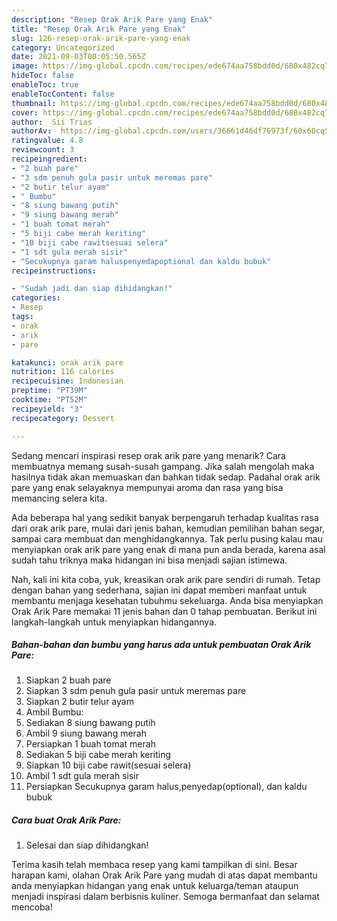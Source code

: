 ```yaml
---
description: "Resep Orak Arik Pare yang Enak"
title: "Resep Orak Arik Pare yang Enak"
slug: 126-resep-orak-arik-pare-yang-enak
category: Uncategorized
date: 2021-09-03T00:05:50.565Z
image: https://img-global.cpcdn.com/recipes/ede674aa758bdd0d/680x482cq70/orak-arik-pare-foto-resep-utama.jpg
hideToc: false
enableToc: true
enableTocContent: false
thumbnail: https://img-global.cpcdn.com/recipes/ede674aa758bdd0d/680x482cq70/orak-arik-pare-foto-resep-utama.jpg
cover: https://img-global.cpcdn.com/recipes/ede674aa758bdd0d/680x482cq70/orak-arik-pare-foto-resep-utama.jpg
author:  Sii Trias
authorAv:  https://img-global.cpcdn.com/users/36661d46df76973f/60x60cq50/avatar.jpg
ratingvalue: 4.8
reviewcount: 3
recipeingredient:
- "2 buah pare"
- "3 sdm penuh gula pasir untuk meremas pare"
- "2 butir telur ayam"
- " Bumbu"
- "8 siung bawang putih"
- "9 siung bawang merah"
- "1 buah tomat merah"
- "5 biji cabe merah keriting"
- "10 biji cabe rawitsesuai selera"
- "1 sdt gula merah sisir"
- "Secukupnya garam haluspenyedapoptional dan kaldu bubuk"
recipeinstructions:

- "Sudah jadi dan siap dihidangkan!"
categories:
- Resep
tags:
- orak
- arik
- pare

katakunci: orak arik pare 
nutrition: 116 calories
recipecuisine: Indonesian
preptime: "PT39M"
cooktime: "PT52M"
recipeyield: "3"
recipecategory: Dessert

---
```



Sedang mencari inspirasi resep orak arik pare yang menarik? Cara membuatnya memang susah-susah gampang. Jika salah mengolah maka hasilnya tidak akan memuaskan dan bahkan tidak sedap. Padahal orak arik pare yang enak selayaknya mempunyai aroma dan rasa yang bisa memancing selera kita.


Ada beberapa hal yang sedikit banyak berpengaruh terhadap kualitas rasa dari orak arik pare, mulai dari jenis bahan, kemudian pemilihan bahan segar, sampai cara membuat dan menghidangkannya. Tak perlu pusing kalau mau menyiapkan orak arik pare yang enak di mana pun anda berada, karena asal sudah tahu triknya maka hidangan ini bisa menjadi sajian istimewa.




Nah, kali ini kita coba, yuk, kreasikan orak arik pare sendiri di rumah. Tetap dengan bahan yang sederhana, sajian ini dapat memberi manfaat untuk membantu menjaga kesehatan tubuhmu sekeluarga. Anda bisa menyiapkan Orak Arik Pare memakai 11 jenis bahan dan 0 tahap pembuatan. Berikut ini langkah-langkah untuk menyiapkan hidangannya.

<!--inarticleads1-->

##### Bahan-bahan dan bumbu yang harus ada untuk pembuatan Orak Arik Pare:

1. Siapkan 2 buah pare
1. Siapkan 3 sdm penuh gula pasir untuk meremas pare
1. Siapkan 2 butir telur ayam
1. Ambil  Bumbu:
1. Sediakan 8 siung bawang putih
1. Ambil 9 siung bawang merah
1. Persiapkan 1 buah tomat merah
1. Sediakan 5 biji cabe merah keriting
1. Siapkan 10 biji cabe rawit(sesuai selera)
1. Ambil 1 sdt gula merah sisir
1. Persiapkan Secukupnya garam halus,penyedap(optional), dan kaldu bubuk




<!--inarticleads2-->

##### Cara buat Orak Arik Pare:


1. Selesai dan siap dihidangkan!



Terima kasih telah membaca resep yang kami tampilkan di sini. Besar harapan kami, olahan Orak Arik Pare yang mudah di atas dapat membantu anda menyiapkan hidangan yang enak untuk keluarga/teman ataupun menjadi inspirasi dalam berbisnis kuliner. Semoga bermanfaat dan selamat mencoba!
